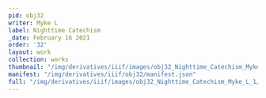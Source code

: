 ```yaml
---
pid: obj32
writer: Myke L
label: Nighttime Catechism
_date: February 16 2021
order: '32'
layout: work
collection: works
thumbnail: "/img/derivatives/iiif/images/obj32_Nighttime_Catechism_Myke_L_1/full/250,/0/default.jpg"
manifest: "/img/derivatives/iiif/obj32/manifest.json"
full: "/img/derivatives/iiif/images/obj32_Nighttime_Catechism_Myke_L_1/full/1140,/0/default.jpg"
---
```

